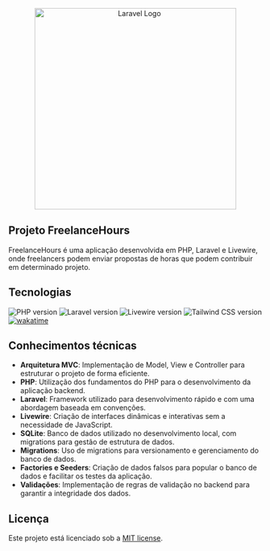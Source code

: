 <p align="center"><a href="https://laravel.com" target="_blank"><img src="https://raw.githubusercontent.com/laravel/art/master/logo-lockup/5%20SVG/2%20CMYK/1%20Full%20Color/laravel-logolockup-cmyk-red.svg" width="400" alt="Laravel Logo"></a></p>

## Projeto FreelanceHours
FreelanceHours é uma aplicação desenvolvida em PHP, Laravel e Livewire, onde freelancers podem enviar propostas de horas que podem contribuir em determinado projeto.


## Tecnologias
<p>
  <img alt="PHP version" src="https://img.shields.io/static/v1?label=php&message=8.2&color=18181B&labelColor=5354FD">
  <img alt="Laravel version" src="https://img.shields.io/static/v1?label=laravel&message=11.9&color=18181B&labelColor=5354FD">
  <img alt="Livewire version" src="https://img.shields.io/static/v1?label=livewire&message=2.x&color=18181B&labelColor=5354FD">
  <img alt="Tailwind CSS version" src="https://img.shields.io/static/v1?label=tailwindcss&message=3.x&color=18181B&labelColor=5354FD">
   <a href="https://wakatime.com/badge/user/30563c84-4568-4594-9bbe-b31f0effd26b/project/b93cc11c-d341-4309-8a1c-a8600855e13e">
    <img src="https://wakatime.com/badge/user/30563c84-4568-4594-9bbe-b31f0effd26b/project/b93cc11c-d341-4309-8a1c-a8600855e13e.svg" alt="wakatime">
  </a>
</p>

## Conhecimentos técnicas
- **Arquitetura MVC**: Implementação de Model, View e Controller para estruturar o projeto de forma eficiente.
- **PHP**: Utilização dos fundamentos do PHP para o desenvolvimento da aplicação backend.
- **Laravel**: Framework utilizado para desenvolvimento rápido e com uma abordagem baseada em convenções.
- **Livewire**: Criação de interfaces dinâmicas e interativas sem a necessidade de JavaScript.
- **SQLite**: Banco de dados utilizado no desenvolvimento local, com migrations para gestão de estrutura de dados.
- **Migrations**: Uso de migrations para versionamento e gerenciamento do banco de dados.
- **Factories e Seeders**: Criação de dados falsos para popular o banco de dados e facilitar os testes da aplicação.
- **Validações**: Implementação de regras de validação no backend para garantir a integridade dos dados.

## Licença
Este projeto está licenciado sob a [MIT license](https://opensource.org/licenses/MIT).
